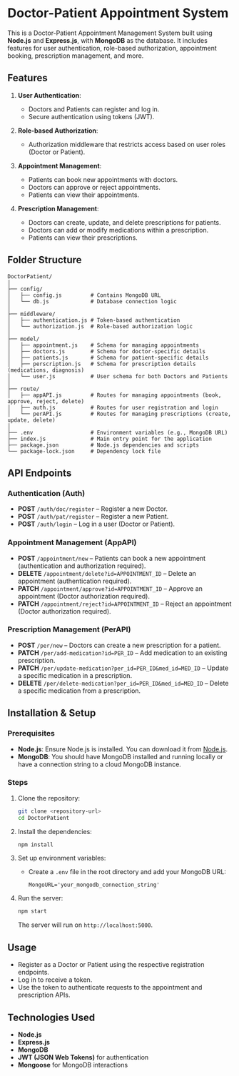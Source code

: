 # Doctor-Patient Appointment System

This is a Doctor-Patient Appointment Management System built using **Node.js** and **Express.js**, with **MongoDB** as the database. It includes features for user authentication, role-based authorization, appointment booking, prescription management, and more.

## Features

1. **User Authentication**:
   - Doctors and Patients can register and log in.
   - Secure authentication using tokens (JWT).
   
2. **Role-based Authorization**:
   - Authorization middleware that restricts access based on user roles (Doctor or Patient).

3. **Appointment Management**:
   - Patients can book new appointments with doctors.
   - Doctors can approve or reject appointments.
   - Patients can view their appointments.
   
4. **Prescription Management**:
   - Doctors can create, update, and delete prescriptions for patients.
   - Doctors can add or modify medications within a prescription.
   - Patients can view their prescriptions.

## Folder Structure

```
DoctorPatient/
│
├── config/
│   ├── config.js         # Contains MongoDB URL
│   └── db.js             # Database connection logic
│
├── middleware/
│   ├── authentication.js # Token-based authentication
│   └── authorization.js  # Role-based authorization logic
│
├── model/
│   ├── appointment.js    # Schema for managing appointments
│   ├── doctors.js        # Schema for doctor-specific details
│   ├── patients.js       # Schema for patient-specific details
│   ├── perscription.js   # Schema for prescription details (medications, diagnosis)
│   └── user.js           # User schema for both Doctors and Patients
│
├── route/
│   ├── appAPI.js         # Routes for managing appointments (book, approve, reject, delete)
│   ├── auth.js           # Routes for user registration and login
│   └── perAPI.js         # Routes for managing prescriptions (create, update, delete)
│
├── .env                  # Environment variables (e.g., MongoDB URL)
├── index.js              # Main entry point for the application
├── package.json          # Node.js dependencies and scripts
└── package-lock.json     # Dependency lock file
```

## API Endpoints

### Authentication (Auth)

- **POST** `/auth/doc/register` – Register a new Doctor.
- **POST** `/auth/pat/register` – Register a new Patient.
- **POST** `/auth/login` – Log in a user (Doctor or Patient).

### Appointment Management (AppAPI)

- **POST** `/appointment/new` – Patients can book a new appointment (authentication and authorization required).
- **DELETE** `/appointment/delete?id=APPOINTMENT_ID` – Delete an appointment (authentication required).
- **PATCH** `/appointment/approve?id=APPOINTMENT_ID` – Approve an appointment (Doctor authorization required).
- **PATCH** `/appointment/reject?id=APPOINTMENT_ID` – Reject an appointment (Doctor authorization required).

### Prescription Management (PerAPI)

- **POST** `/per/new` – Doctors can create a new prescription for a patient.
- **PATCH** `/per/add-medication?id=PER_ID` – Add medication to an existing prescription.
- **PATCH** `/per/update-medication?per_id=PER_ID&med_id=MED_ID` – Update a specific medication in a prescription.
- **DELETE** `/per/delete-medication?per_id=PER_ID&med_id=MED_ID` – Delete a specific medication from a prescription.

## Installation & Setup

### Prerequisites

- **Node.js**: Ensure Node.js is installed. You can download it from [Node.js](https://nodejs.org/).
- **MongoDB**: You should have MongoDB installed and running locally or have a connection string to a cloud MongoDB instance.

### Steps

1. Clone the repository:
    ```bash
    git clone <repository-url>
    cd DoctorPatient
    ```

2. Install the dependencies:
    ```bash
    npm install
    ```

3. Set up environment variables:
    - Create a `.env` file in the root directory and add your MongoDB URL:
      ```
      MongoURL='your_mongodb_connection_string'
      ```

4. Run the server:
    ```bash
    npm start
    ```

   The server will run on `http://localhost:5000`.

## Usage

- Register as a Doctor or Patient using the respective registration endpoints.
- Log in to receive a token.
- Use the token to authenticate requests to the appointment and prescription APIs.

## Technologies Used

- **Node.js**
- **Express.js**
- **MongoDB**
- **JWT (JSON Web Tokens)** for authentication
- **Mongoose** for MongoDB interactions
